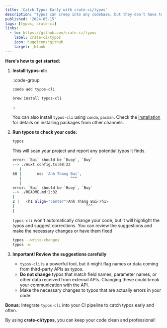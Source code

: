 ```yaml
---
title: 'Catch Typos Early with crate-ci/typos'
description: "Typos can creep into any codebase, but they don't have to slow you down. crate-ci/typos is a handy tool that helps you identify and fix typos in your project."
published: '2024-05-15'
tags: [typos, crate-ci]
links:
  - to: https://github.com/crate-ci/typos
    label: crate-ci/typos
    icon: hugeicons:github
    target: _blank
---
```


**Here's how to get started:**

1. **Install typos-cli:**

   ::code-group

   ```bash [Conda]
   conda add typos-cli
   ```

   ```bash [Homebrew]
   brew install typos-cli
   ```

   ::

   You can also install `typos-cli` using `conda`, `pacman`. Check the [installation](https://github.com/crate-ci/typos?tab=readme-ov-file#install) for details on installing packages from other channels.

2. **Run typos to check your code:**

   ```bash
   typos
   ```

   This will scan your project and report any potential typos it finds.

   ```bash
   error: `Bui` should be `Buoy`, `Buy`
   --> ./nuxt.config.ts:68:22
      |
   68 |       me: 'Anh Thang Bui',
      |                      ^^^
      |
   error: `Bui` should be `Buoy`, `Buy`
   --> ./README.md:2:32
   |
   2 |   <h1 align="center">Anh Thang Bui</h1>
   |                                ^^^
   |
   ```

   `typos-cli` won't automatically change your code, but it will highlight the typos and suggest corrections. You can review the suggestions and make the necessary changes or have them fixed

   ```bash
   typos --write-changes
   typos -w
   ```

3. **Important! Review the suggestions carefully**
   - `typos-cli` is a powerful tool, but it might flag names or data coming from third-party APIs as typos.
   - **Do not change** typos that match field names, parameter names, or other data received from external APIs. Changing these could break your communication with the API.
   - Make the necessary changes to typos that are actually errors in your code.

**Bonus:** Integrate `typos-cli` into your CI pipeline to catch typos early and often.

By using **crate-ci/typos**, you can keep your code clean and professional!
